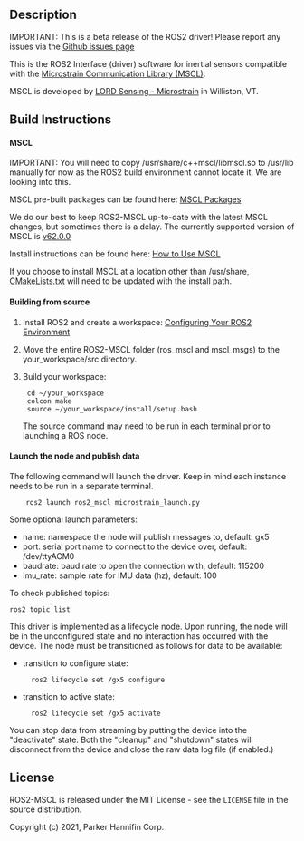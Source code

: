## Description

IMPORTANT:  This is a beta release of the ROS2 driver!  Please report any issues via the [Github issues page](https://github.com/LORD-MicroStrain/ROS2_MSCL/issues)


This is the ROS2 Interface (driver) software for inertial sensors compatible with the [Microstrain Communication Library (MSCL)](https://github.com/LORD-MicroStrain/MSCL).

MSCL is developed by [LORD Sensing - Microstrain](http://microstrain.com) in Williston, VT. 


## Build Instructions

#### MSCL

IMPORTANT: You will need to copy /usr/share/c++mscl/libmscl.so to /usr/lib manually for now as the ROS2 build environment cannot locate it.  We are looking into this.

MSCL pre-built packages can be found here: [MSCL Packages](https://github.com/LORD-MicroStrain/MSCL/releases/tag/v62.0.0)

We do our best to keep ROS2-MSCL up-to-date with the latest MSCL changes, but sometimes there is a delay. The currently supported version of MSCL is [v62.0.0](https://github.com/LORD-MicroStrain/MSCL/releases/tag/v62.0.0)

Install instructions can be found here: [How to Use MSCL](https://github.com/LORD-MicroStrain/MSCL/blob/master/HowToUseMSCL.md#linux)

If you choose to install MSCL at a location other than /usr/share, [CMakeLists.txt](https://github.com/LORD-MicroStrain/ROS2-MSCL/blob/master/CMakeLists.txt) will need to be updated with the install path.

#### Building from source
1. Install ROS2 and create a workspace: [Configuring Your ROS2 Environment](https://docs.ros.org/en/foxy/Tutorials/Configuring-ROS2-Environment.html)

2. Move the entire ROS2-MSCL folder (ros_mscl and mscl_msgs) to the your_workspace/src directory.

3. Build your workspace:
        
        cd ~/your_workspace
        colcon make
        source ~/your_workspace/install/setup.bash
   The source command may need to be run in each terminal prior to launching a ROS node.

#### Launch the node and publish data
The following command will launch the driver. Keep in mind each instance needs to be run in a separate terminal.
            
        ros2 launch ros2_mscl microstrain_launch.py

Some optional launch parameters:
- name: namespace the node will publish messages to, default: gx5
- port: serial port name to connect to the device over, default: /dev/ttyACM0
- baudrate: baud rate to open the connection with, default: 115200
- imu_rate: sample rate for IMU data (hz), default: 100
    
To check published topics:
        
    ros2 topic list

This driver is implemented as a lifecycle node.  Upon running, the node will be in the unconfigured state and no interaction has occurred with the device.  The node must be transitioned as follows for data to be available:

- transition to configure state: 

        ros2 lifecycle set /gx5 configure

- transition to active state: 

        ros2 lifecycle set /gx5 activate

You can stop data from streaming by putting the device into the "deactivate" state.  Both the "cleanup" and "shutdown" states will disconnect from the device and close the raw data log file (if enabled.)


## License
ROS2-MSCL is released under the MIT License - see the `LICENSE` file in the source distribution.

Copyright (c)  2021, Parker Hannifin Corp.

